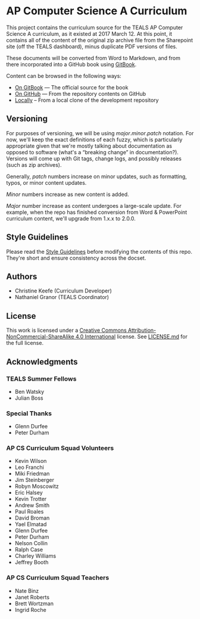 AP Computer Science A Curriculum
====================================================================================================

This project contains the curriculum source for the TEALS AP Computer Science A curriculum, as it
existed at 2017 March 12. At this point, it contains all of the content of the original zip archive
file from the Sharepoint site (off the TEALS dashboard), minus duplicate PDF versions of files.

These documents will be converted from Word to Markdown, and from there incorporated into a GitHub
book using [GitBook].

Content can be browsed in the following ways:

- [On GitBook] — The official source for the book
- [On GitHub] — From the repository contents on GitHub
- [Locally] – From a local clone of the development repository


Versioning
----------
For purposes of versioning, we will be using _major_._minor_._patch_ notation. For now, we'll keep
the exact definitions of each fuzzy, which is particularly appropriate given that we're mostly
talking about documentation as opposed to software (what's a “breaking change” in documentation?).
Versions will come up with Git tags, change logs, and possibly releases (such as zip archives).

Generally, _patch_ numbers increase on minor updates, such as formatting, typos, or minor content
updates.

_Minor_ numbers increase as new content is added.

_Major_ number increase as content undergoes a large-scale update. For example, when the repo has
finished conversion from Word & PowerPoint curriculum content, we'll upgrade from 1.x.x to 2.0.0.


Style Guidelines
----------------
Please read the [Style Guidelines](STYLE.md) before modifying the contents of this repo. They're
short and ensure consistency across the docset.


Authors
-------
- Christine Keefe (Curriculum Developer)
- Nathaniel Granor (TEALS Coordinator)


License
-------
This work is licensed under a
[Creative Commons Attribution-NonCommercial-ShareAlike 4.0 International] license. See [LICENSE.md]
for the full license.


Acknowledgments
---------------
### TEALS Summer Fellows
- Ben Watsky
- Julian Boss

### Special Thanks
- Glenn Durfee
- Peter Durham

### AP CS Curriculum Squad Volunteers
- Kevin Wilson
- Leo Franchi
- Miki Friedman
- Jim Steinberger
- Robyn Moscowitz
- Eric Halsey
- Kevin Trotter
- Andrew Smith
- Paul Roales
- David Broman
- Yael Elmatad
- Glenn Durfee
- Peter Durham
- Nelson Collin
- Ralph Case
- Charley Williams
- Jeffrey Booth

### AP CS Curriculum Squad Teachers
- Nate Binz
- Janet Roberts
- Brett Wortzman
- Ingrid Roche



[Creative Commons Attribution-NonCommercial-ShareAlike 4.0 International]: https://creativecommons.org/licenses/by-nc-sa/4.0/
[GitBook]:    https://www.gitbook.com
[LICENSE.md]: LICENSE.md
[Locally]:    SUMMARY.md
[On GitBook]: https://tealsk12.gitbooks.io/ap-cs-a-curriculum/
[On GitHub]:  https://github.com/TEALSK12/apcsa-curriculum/blob/master/SUMMARY.md

